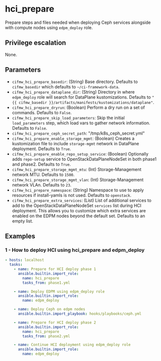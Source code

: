 # hci_prepare
Prepare steps and files needed when deploying Ceph services alongside with compute nodes using `edpm_deploy` role.

## Privilege escalation
None.

## Parameters
* `cifmw_hci_prepare_basedir`: (String) Base directory. Defaults to `cifmw_basedir` which defaults to `~/ci-framework-data`.
* `cifmw_hci_prepare_dataplane_dir`: (String) Directory in where `edpm_deploy` role will search for DataPlane kustomizations. Defaults to `"{{ cifmw_basedir }}/artifacts/manifests/kustomizations/dataplane"`.
* `cifmw_hci_prepare_dryrun`: (Boolean) Perform a dry run on a set of commands. Defaults to `False`.
* `cifmw_hci_prepare_skip_load_parameters`: Skip the initial `load_parameters` step, which load vars to gather network information. Defaults to `False`.
* `cifmw_hci_prepare_ceph_secret_path`: "/tmp/k8s_ceph_secret.yml"
* `cifmw_hci_prepare_enable_storage_mgmt`: (Boolean) Creates a kustomization file to include `storage-mgmt` network in DataPlane deployment. Defaults to `True`.
* `cifmw_hci_prepare_enable_repo_setup_service`: (Boolean) Optionally adds `repo-setup` service to OpenStackDataPlaneNodeSet in both phase1 and phase2. Defaults to `True`.
* `cifmw_hci_prepare_storage_mgmt_mtu`: (Int) Storage-Management network MTU. Defaults to `1500`.
* `cifmw_hci_prepare_storage_mgmt_vlan`: (Int) Storage-Management network VLAn. Defaults to `23`.
* `cifmw_hci_prepare_namespace`: (String) Namespace to use to apply resources if install-yamls is not used. Defaults to `openstack`.
* `cifmw_hci_prepare_extra_services`: (List) List of additional services to add to the OpenStackDataPlaneNodeSet `services` list during HCI deployment. This allows you to customize which extra services are enabled on the EDPM nodes beyond the default set. Defaults to an empty list.

## Examples
### 1 - How to deploy HCI using hci_prepare and edpm_deploy
```yaml
- hosts: localhost
  tasks:
    - name: Prepare for HCI deploy phase 1
      ansible.builtin.import_role:
        name: hci_prepare
        tasks_from: phase1.yml

    - name: Deploy EDPM using edpm_deploy role
      ansible.builtin.import_role:
        name: edpm_deploy

    - name: Deploy Ceph on edpm nodes
      ansible.builtin.import_playbook: hooks/playbooks/ceph.yml

    - name: Prepare for HCI deploy phase 2
      ansible.builtin.import_role:
        name: hci_prepare
        tasks_from: phase2.yml

    - name: Continue HCI deployment using edpm_deploy role
      ansible.builtin.import_role:
        name: edpm_deploy
```
